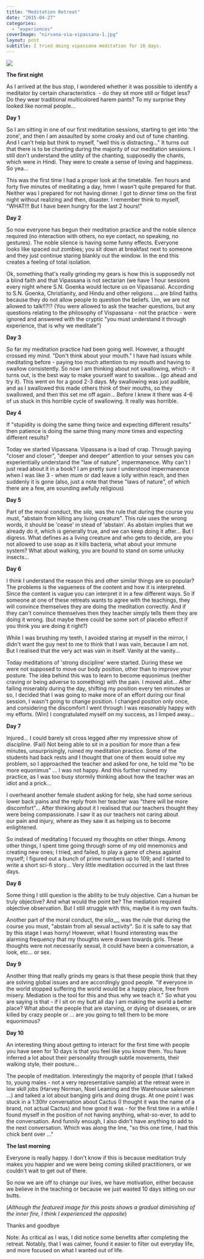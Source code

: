 ```yaml
---
title: "Meditation Retreat"
date: "2015-04-27"
categories: 
  - "experiences"
coverImage: "nirvana-via-vipassana-1.jpg"
layout: post
subtitle: I tried doing vipassana meditation for 10 days.
---
```


![]({{site.baseurl}}/images/{{page.coverImage}})

**The first night**

As I arrived at the bus stop, I wondered whether it was possible to identify a meditator by certain characteristics  - do they sit more still or fidget less? Do they wear traditional multicolored harem pants? To my surprise they looked like normal people...

**Day 1**

So I am sitting in one of our first meditation sessions, starting to get into 'the zone', and then I am assaulted by some croaky and out of tune chanting. And I can't help but think to myself, "well this is distracting..." It turns out that there is to be chanting during the majority of our meditation sessions. I still don't understand the utility of the chanting, supposedly the chants, which were in Hindi. They were to create a sense of loving and happiness. So yea...

This was the first time I had a proper look at the timetable. Ten hours and forty five minutes of meditating a day, hmm I wasn't quite prepared for that. Neither was I prepared for not having dinner. I got to dinner time on the first night without realizing and then, disaster. I remember think to myself, "WHAT!!! But I have been hungry for the last 2 hours!"

**Day 2**

So now everyone has begun their meditation practice and the noble silence required (no interaction with others, no eye contact, no speaking, no gestures). The noble silence is having some funny effects. Everyone looks like spaced out zombies; you sit down at breakfast next to someone and they just continue staring blankly out the window. In the end this creates a feeling of total isolation.

Ok, something that's really grinding my gears is how this is supposedly not a blind faith and that Vipassana is not sectarian (we have 1 hour sessions every night where S.N. Goenka would lecture us on Vipassana). According to S.N. Goenka, Christianity, and Hindu and other religions ... are blind faiths because they do not allow people to question the beliefs. Um, we are not allowed to talk!!?!? (You were allowed to ask the teacher questions, but any questions relating to the philosophy of Vispassana - not the practice - were ignored and answered with the cryptic "you must understand it through experience, that is why we meditate")

**Day 3**

So far my meditation practice had been going well. However, a thought crossed my mind. "Don't think about your mouth." I have had issues while meditating before - paying too much attention to my mouth and having to swallow consistently. So now I am thinking about not swallowing, which - it turns out, is the best way to make yourself want to swallow... (go ahead and try it). This went on for a good 2-3 days. My swallowing was just audible, and as I swallowed this made others think of their mouths, so they swallowed, and then this set me off again... Before I knew it there was 4-6 of us stuck in this horrible cycle of swallowing. It really was horrible.

**Day 4**

If "stupidity is doing the same thing twice and expecting different results" then patience is doing the same thing many more times and expecting different results?

Today we started Vipassana. Vipassana is a load of crap. Through paying "closer and closer", "deeper and deeper" attention to your senses you can experientially understand the "law of nature", impermanence. Why can't I just read about it in a book? I am pretty sure I understood impermanence when I was like 3 - when mum or dad leave a lolly within reach, and then suddenly it is gone (also, just a note that these "laws of nature", of which there are a few, are sounding awfully religious)

**Day 5**

Part of the moral conduct, the _sila_, was the rule that during the course you must, "abstain from killing any living creature". This rule uses the wrong words, it should be 'cease' in stead of 'abstain'. As abstain implies that we already do it, which is generally true, and we can keep doing it after... But I digress. What defines as a living creature and who gets to decide, are you not allowed to use soap as it kills bacteria, what about your immune system? What about walking, you are bound to stand on some unlucky insects...

**Day 6**

I think I understand the reason this and other similar things are so popular? The problems is the vagueness of the content and how it is interpreted. Since the content is vague you can interpret it in a few different ways. So if someone at one of these retreats wants to agree with the teachings, they will convince themselves they are doing the meditation correctly. And if they can't convince themselves then they teacher simply tells them they are doing it wrong. (but maybe there could be some sort of placebo effect if you think you are doing it right?)

While I was brushing my teeth, I avoided staring at myself in the mirror, I didn't want the guy next to me to think that I was vain, because I am not. But I realised that the very act was vain in itself. Vanity at the vanity...

Today meditations of 'strong discipline' were started. During these we were not supposed to move our body position, other than to improve your posture. The idea behind this was to learn to become equonimus (neither craving or being adverse to something) with the pain. I moved alot... After failing miserably during the day, shifting my position every ten minutes or so, I decided that I was going to make more of an effort during our final session, I wasn't going to change position. I changed position only once, and considering the discomfort I went through I was reasonably happy with my efforts. (Win) I congratulated myself on my success, as I limped away...

**Day 7**

Injured... I could barely sit cross legged after my impressive show of discipline. (Fail) Not being able to sit in a position for more than a few minutes, unsurprisingly, ruined my meditation practice. Some of the students had back rests and I thought that one of them would solve my problem, so I approached the teacher and asked for one, he told me "to be more equonimus" ... I was not happy. And this further ruined my practice, as I was too busy stormily thinking about how the teacher was an idiot and a prick...

I overheard another female student asking for help, she had some serious lower back pains and the reply from her teacher was "there will be more discomfort"... After thinking about it I realised that our teachers thought they were being compassionate. I saw it as our teachers not caring about our pain and injury, where as they saw it as helping us to become enlightened.

So instead of meditating I focused my thoughts on other things. Among other things, I spent time going through some of my old mnemonics and creating new ones; I tried, and failed, to play a game of chess against myself; I figured out a bunch of prime numbers up to 109; and I started to write a short sci-fi story... Very little meditation occurred in the last three days.

**Day 8**

Some thing I still question is the ability to be truly objective. Can a human be truly objective? And what would the point be? The mediation required objective observation. But I still struggle with this, maybe it is my own faults.

Another part of the moral conduct, the _sila__,_ was the rule that during the course you must, "abstain from all sexual activity". So it is safe to say that by this stage I was horny! However, what I found interesting was the alarming frequency that my thoughts were drawn towards girls. These thoughts were not necessarily sexual, it could have been a conversation, a look, etc... or sex.

**Day 9**

Another thing that really grinds my gears is that these people think that they are solving global issues and are accordingly good people. "If everyone in the world stopped suffering the world would be a happy place, free from misery. Mediation is the tool for this and thus why we teach it." So what you are saying is that - if I sit on my butt all day I am making the world a better place? What about the people that are starving, or dying of diseases, or are killed by crazy people or ... are you going to tell them to be more equonimous?

**Day 10**

An interesting thing about getting to interact for the first time with people you have seen for 10 days is that you feel like you know them. You have inferred a lot about their personality through subtle movements, their walking style, their posture...

The people of meditation. Interestingly the majority of people (that I talked to, young males - not a very representative sample) at the retreat were in low skill jobs (Harvey Norman, Noel Leaming and the Warehouse salesmen ...) and talked a lot about banging girls and doing drugs. At one point I was stuck in a 1:30hr conversation about Cactus (I thought it was the name of a brand, not actual Cactus) and how good it was - for the first time in a while I found myself in the position of not having anything, what-so-ever, to add to the conversation. And funnily enough, I also didn't have anything to add to the next conversation. Which was along the line, "so this one time, I had this chick bent over ..."

**The last morning**

Everyone is really happy. I don't know if this is because meditation truly makes you happier and we were being coming skilled practitioners, or we couldn't wait to get out of there.

So now we are off to change our lives, we have motivation, either because we believe in the teaching or because we just wasted 10 days sitting on our butts.

(_Although the featured image for this posts shows a gradual diminishing of the inner fire, I think I experienced the opposite_)

Thanks and goodbye

Note: As critical as I was, I did notice some benefits after completing the retreat. Notably, that I was calmer, found it easier to filter out everyday life, and more focused on what I wanted out of life.
